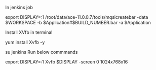 In jenkins job

export DISPLAY=:1
/root/data/ace-11.0.0.7/tools/mqsicreatebar -data $WORKSPACE -b $Application#$BUILD_NUMBER.bar -a $Application


Install XVfb in terminal

yum install Xvfb -y

su jenkins
Run below commmands

export DISPLAY=:1
Xvfb $DISPLAY -screen 0 1024x768x16
